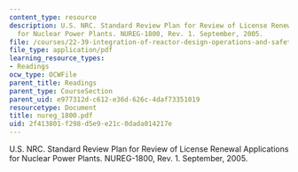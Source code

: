 ```yaml
---
content_type: resource
description: U.S. NRC. Standard Review Plan for Review of License Renewal Applications
  for Nuclear Power Plants. NUREG-1800, Rev. 1. September, 2005.
file: /courses/22-39-integration-of-reactor-design-operations-and-safety-fall-2006/2f413801f298d5e9e21c0dada014217e_nureg_1800.pdf
file_type: application/pdf
learning_resource_types:
- Readings
ocw_type: OCWFile
parent_title: Readings
parent_type: CourseSection
parent_uid: e977312d-c612-e36d-626c-4daf73351019
resourcetype: Document
title: nureg_1800.pdf
uid: 2f413801-f298-d5e9-e21c-0dada014217e
---
```

U.S. NRC. Standard Review Plan for Review of License Renewal Applications for Nuclear Power Plants. NUREG-1800, Rev. 1. September, 2005.

